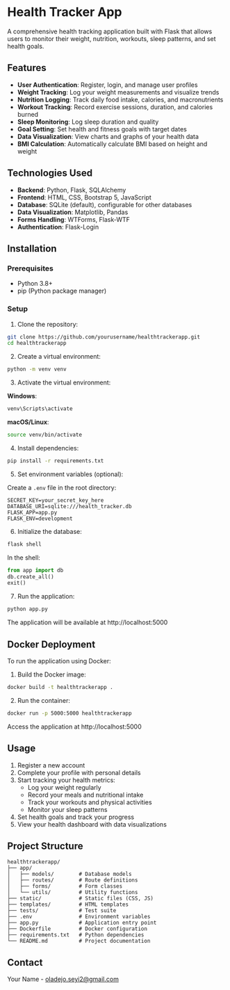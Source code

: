 # Health Tracker App

A comprehensive health tracking application built with Flask that allows users to monitor their weight, nutrition, workouts, sleep patterns, and set health goals.

## Features

- **User Authentication**: Register, login, and manage user profiles
- **Weight Tracking**: Log your weight measurements and visualize trends
- **Nutrition Logging**: Track daily food intake, calories, and macronutrients
- **Workout Tracking**: Record exercise sessions, duration, and calories burned
- **Sleep Monitoring**: Log sleep duration and quality
- **Goal Setting**: Set health and fitness goals with target dates
- **Data Visualization**: View charts and graphs of your health data
- **BMI Calculation**: Automatically calculate BMI based on height and weight

## Technologies Used

- **Backend**: Python, Flask, SQLAlchemy
- **Frontend**: HTML, CSS, Bootstrap 5, JavaScript
- **Database**: SQLite (default), configurable for other databases
- **Data Visualization**: Matplotlib, Pandas
- **Forms Handling**: WTForms, Flask-WTF
- **Authentication**: Flask-Login

## Installation

### Prerequisites

- Python 3.8+
- pip (Python package manager)

### Setup

1. Clone the repository:

```bash
git clone https://github.com/yourusername/healthtrackerapp.git
cd healthtrackerapp
```

2. Create a virtual environment:

```bash
python -m venv venv
```

3. Activate the virtual environment:

**Windows**:
```bash
venv\Scripts\activate
```

**macOS/Linux**:
```bash
source venv/bin/activate
```

4. Install dependencies:

```bash
pip install -r requirements.txt
```

5. Set environment variables (optional):

Create a `.env` file in the root directory:

```
SECRET_KEY=your_secret_key_here
DATABASE_URI=sqlite:///health_tracker.db
FLASK_APP=app.py
FLASK_ENV=development
```

6. Initialize the database:

```bash
flask shell
```

In the shell:
```python
from app import db
db.create_all()
exit()
```

7. Run the application:

```bash
python app.py
```

The application will be available at http://localhost:5000

## Docker Deployment

To run the application using Docker:

1. Build the Docker image:

```bash
docker build -t healthtrackerapp .
```

2. Run the container:

```bash
docker run -p 5000:5000 healthtrackerapp
```

Access the application at http://localhost:5000

## Usage

1. Register a new account
2. Complete your profile with personal details
3. Start tracking your health metrics:
   - Log your weight regularly
   - Record your meals and nutritional intake
   - Track your workouts and physical activities
   - Monitor your sleep patterns
4. Set health goals and track your progress
5. View your health dashboard with data visualizations

## Project Structure

```
healthtrackerapp/
├── app/
│   ├── models/        # Database models
│   ├── routes/        # Route definitions
│   ├── forms/         # Form classes
│   └── utils/         # Utility functions
├── static/            # Static files (CSS, JS)
├── templates/         # HTML templates
├── tests/             # Test suite
├── .env               # Environment variables
├── app.py             # Application entry point
├── Dockerfile         # Docker configuration
├── requirements.txt   # Python dependencies
└── README.md          # Project documentation
```


## Contact

Your Name - oladejo.seyi2@gmail.com
